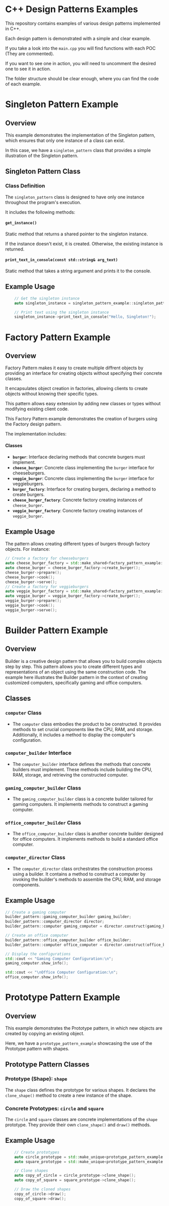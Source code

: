 # C++ Design Patterns Examples

This repository contains examples of various design patterns implemented in C++. 

Each design pattern is demonstrated with a simple and clear example.

If you take a look into the ```main.cpp``` you will find functions with each POC (They are commented).

If you want to see one in action, you will need to uncomment the desired one to see it in action.

The folder structure should be clear enough, where you can find the code of each example.

# Singleton Pattern Example

## Overview

This example demonstrates the implementation of the Singleton pattern, which ensures that only one instance of a class can exist.

In this case, we have a `singleton_pattern` class that provides a simple illustration of the Singleton pattern.

## Singleton Pattern Class

### Class Definition

The `singleton_pattern` class is designed to have only one instance throughout the program's execution.

It includes the following methods:

#### `get_instance()`

Static method that returns a shared pointer to the singleton instance.

If the instance doesn't exist, it is created. Otherwise, the existing instance is returned.

#### `print_text_in_console(const std::string& arg_text)`

Static method that takes a string argument and prints it to the console.

## Example Usage

```cpp
    // Get the singleton instance
    auto singleton_instance = singleton_pattern_example::singleton_pattern::get_instance();

    // Print text using the singleton instance
    singleton_instance->print_text_in_console("Hello, Singleton!");
```
# Factory Pattern Example

## Overview

Factory Pattern makes it easy to create multiple diffrent objects by providing an interface for creating objects without specifying their concrete classes.

It encapsulates object creation in factories, allowing clients to create objects without knowing their specific types. 

This pattern allows easy extension by adding new classes or types without modifying existing client code.

This Factory Pattern example demonstrates the creation of burgers using the Factory design pattern. 

The implementation includes:

#### Classes

- **`burger`**: Interface declaring methods that concrete burgers must implement.
- **`cheese_burger`**: Concrete class implementing the `burger` interface for cheeseburgers.
- **`veggie_burger`**: Concrete class implementing the `burger` interface for veggieburgers.
- **`burger_factory`**: Interface for creating burgers, declaring a method to create burgers.
- **`cheese_burger_factory`**: Concrete factory creating instances of `cheese_burger`.
- **`veggie_burger_factory`**: Concrete factory creating instances of `veggie_burger`.

## Example Usage

The pattern allows creating different types of burgers through factory objects. For instance:

```cpp
// Create a factory for cheeseburgers
auto cheese_burger_factory = std::make_shared<factory_pattern_example::cheese_burger_factory>();
auto cheese_burger = cheese_burger_factory->create_burger();
cheese_burger->prepare();
cheese_burger->cook();
cheese_burger->serve();
// Create a factory for veggieburgers
auto veggie_burger_factory = std::make_shared<factory_pattern_example::veggie_burger_factory>();
auto veggie_burger = veggie_burger_factory->create_burger();
veggie_burger->prepare();
veggie_burger->cook();
veggie_burger->serve();
```

# Builder Pattern Example

## Overview

Builder is a creative design pattern that allows you to build complex objects step by step. 
This pattern allows you to create different types and representations of an object using the same construction code.
The example here illustrates the Builder pattern in the context of creating customized computers, specifically gaming and office computers.

## Classes

### `computer` Class

- The `computer` class embodies the product to be constructed. It provides methods to set crucial components like the CPU, RAM, and storage. Additionally, it includes a method to display the computer's configuration.

### `computer_builder` Interface

- The `computer_builder` interface defines the methods that concrete builders must implement. These methods include building the CPU, RAM, storage, and retrieving the constructed computer.

### `gaming_computer_builder` Class

- The `gaming_computer_builder` class is a concrete builder tailored for gaming computers. It implements methods to construct a gaming computer.

### `office_computer_builder` Class

- The `office_computer_builder` class is another concrete builder designed for office computers. It implements methods to build a standard office computer.

### `computer_director` Class

- The `computer_director` class orchestrates the construction process using a builder. It contains a method to construct a computer by invoking the builder's methods to assemble the CPU, RAM, and storage components.

## Example Usage

```cpp
// Create a gaming computer
builder_pattern::gaming_computer_builder gaming_builder;
builder_pattern::computer_director director;
builder_pattern::computer gaming_computer = director.construct(gaming_builder);

// Create an office computer
builder_pattern::office_computer_builder office_builder;
builder_pattern::computer office_computer = director.construct(office_builder);

// Display the configurations
std::cout << "Gaming Computer Configuration:\n";
gaming_computer.show_info();

std::cout << "\nOffice Computer Configuration:\n";
office_computer.show_info();
```

# Prototype Pattern Example

## Overview

This example demonstrates the Prototype pattern, in which new objects are created by copying an existing object.

Here, we have a `prototype_pattern_example` showcasing the use of the Prototype pattern with shapes.

## Prototype Pattern Classes

### Prototype (Shape): `shape`

The `shape` class defines the prototype for various shapes. It declares the `clone_shape()` method to create a new instance of the shape.

### Concrete Prototypes: `circle` and `square`

The `circle` and `square` classes are concrete implementations of the `shape` prototype. They provide their own `clone_shape()` and `draw()` methods.

## Example Usage

```cpp
    // Create prototypes
    auto circle_prototype = std::make_unique<prototype_pattern_example::circle>();
    auto square_prototype = std::make_unique<prototype_pattern_example::square>();

    // Clone shapes
    auto copy_of_circle = circle_prototype->clone_shape();
    auto copy_of_square = square_prototype->clone_shape();

    // Draw the cloned shapes
    copy_of_circle->draw();
    copy_of_square->draw();

